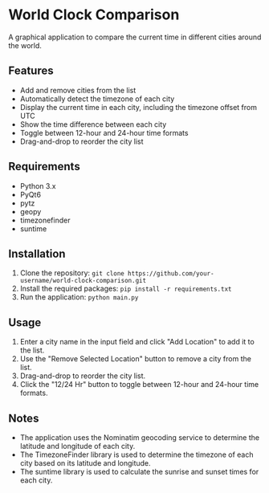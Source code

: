 World Clock Comparison
==========================

A graphical application to compare the current time in different cities around the world.

Features
--------

*   Add and remove cities from the list
*   Automatically detect the timezone of each city
*   Display the current time in each city, including the timezone offset from UTC
*   Show the time difference between each city
*   Toggle between 12-hour and 24-hour time formats
*   Drag-and-drop to reorder the city list

Requirements
------------

*   Python 3.x
*   PyQt6
*   pytz
*   geopy
*   timezonefinder
*   suntime

Installation
------------

1.  Clone the repository: `git clone https://github.com/your-username/world-clock-comparison.git`
2.  Install the required packages: `pip install -r requirements.txt`
3.  Run the application: `python main.py`

Usage
-----

1.  Enter a city name in the input field and click "Add Location" to add it to the list.
2.  Use the "Remove Selected Location" button to remove a city from the list.
3.  Drag-and-drop to reorder the city list.
4.  Click the "12/24 Hr" button to toggle between 12-hour and 24-hour time formats.

Notes
-----

*   The application uses the Nominatim geocoding service to determine the latitude and longitude of each city.
*   The TimezoneFinder library is used to determine the timezone of each city based on its latitude and longitude.
*   The suntime library is used to calculate the sunrise and sunset times for each city.